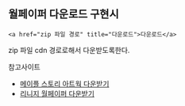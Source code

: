 ## 월페이퍼 다운로드 구현시
~~~
<a href="zip 파일 경로" title="다운로드">다운로드</a>
~~~
zip 파일 cdn 경로로해서 다운받도록한다.


참고사이트
- [메이플 스토리 아트웍 다운받기](https://maplestory.nexon.com/Media/ArtWork#a)
- [리니지 월페이퍼 다운받기](https://lineage.plaync.com/download/multimedia/wallpaper)